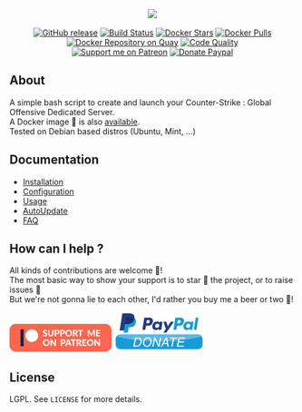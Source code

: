 <p align="center"><a href="https://github.com/crazy-max/csgo-server-launcher" target="_blank"><img width="128" src="https://github.com/crazy-max/csgo-server-launcher/blob/master/.res/logo.png"></a></p>

<p align="center">
  <a href="https://github.com/crazy-max/csgo-server-launcher/releases/latest"><img src="https://img.shields.io/github/release/crazy-max/csgo-server-launcher.svg?style=flat-square" alt="GitHub release"></a>
  <a href="https://travis-ci.com/crazy-max/csgo-server-launcher"><img src="https://img.shields.io/travis/com/crazy-max/csgo-server-launcher/master.svg?style=flat-square" alt="Build Status"></a>
  <a href="https://hub.docker.com/r/crazymax/csgo-server-launcher/"><img src="https://img.shields.io/docker/stars/crazymax/csgo-server-launcher.svg?style=flat-square" alt="Docker Stars"></a>
  <a href="https://hub.docker.com/r/crazymax/csgo-server-launcher/"><img src="https://img.shields.io/docker/pulls/crazymax/csgo-server-launcher.svg?style=flat-square" alt="Docker Pulls"></a>
  <a href="https://quay.io/repository/crazymax/csgo-server-launcher"><img src="https://quay.io/repository/crazymax/csgo-server-launcher/status?style=flat-square" alt="Docker Repository on Quay"></a>
  <a href="https://www.codacy.com/app/crazy-max/csgo-server-launcher"><img src="https://img.shields.io/codacy/grade/41e240a938654db0a667c6614e8ae9d5.svg?style=flat-square" alt="Code Quality"></a>
  <br /><a href="https://www.patreon.com/crazymax"><img src="https://img.shields.io/badge/donate-patreon-fb664e.svg?style=flat-square" alt="Support me on Patreon"></a>
  <a href="https://www.paypal.com/cgi-bin/webscr?cmd=_s-xclick&hosted_button_id=3LJDWUWL73GB4"><img src="https://img.shields.io/badge/donate-paypal-7057ff.svg?style=flat-square" alt="Donate Paypal"></a>
</p>

## About

A simple bash script to create and launch your Counter-Strike : Global Offensive Dedicated Server.<br />
A Docker image 🐳 is also [available](docker).<br />
Tested on Debian based distros (Ubuntu, Mint, ...)

## Documentation

* [Installation](../../wiki/Installation)
* [Configuration](../../wiki/Configuration)
* [Usage](../../wiki/Usage)
* [AutoUpdate](../../wiki/AutoUpdate)
* [FAQ](../../wiki/FAQ)

## How can I help ?

All kinds of contributions are welcome :raised_hands:!<br />
The most basic way to show your support is to star :star2: the project, or to raise issues :speech_balloon:<br />
But we're not gonna lie to each other, I'd rather you buy me a beer or two :beers:!

[![Support me on Patreon](.res/patreon.png)](https://www.patreon.com/crazymax) 
[![Paypal](.res/paypal-donate.png)](https://www.paypal.com/cgi-bin/webscr?cmd=_s-xclick&hosted_button_id=3LJDWUWL73GB4)

## License

LGPL. See `LICENSE` for more details.
